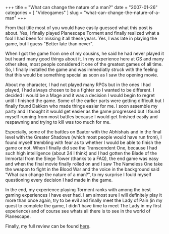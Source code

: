 +++
title = "What can change the nature of a man?"
date = "2007-01-26"
categories = [
  "Videogames"
]
slug = "what-can-change-the-nature-of-a-man"
+++

From that title most of you would have easily guessed what this post is about. Yes, I finally played Planescape Torment and finally realized what a fool I had been for missing it all these years. Yes, I was late in playing the game, but I guess "Better late than never".

When I got the game from one of my cousins, he said he had never played it but heard many good things about it. In my experience here at GS and many other sites, most people considered it one of the greatest games of all time. So, I finally installed the game and was immediatly struck with the feeling that this would be something special as soon as I saw the opening movie.

About my character, I had not played many RPGs but in the ones I had played, I had always chosen to be a fighter so I wanted to be different. I decided I would be a Mage and it was a decision I would begin to regret until I finished the game. Some of the earlier parts were getting difficult but I finally found Dakkon who made things easier for me. I soon assemble my party and I thought it would get easier as the game progressed but I found myself running from most battles because I would get finished easily and respawning and trying to kill was too much for me.

Especially, some of the battles on Baator with the Abhishais and in the final level with the Greater Shadows (which most people would have run from), I found myself trembling with fear as to whether I would be able to finish the game or not. When I finally did see the Transcendent One, because I had such high intelligence (about 24 I think) and I had gotten the Blade of the Immortal from the Siege Tower (thanks to a FAQ), the end game was easy and when the final movie finally rolled on and I saw The Nameless One take the weapon to fight in the Blood War and the voice in the background said "What can change the nature of a man?", to my surprise I fould myself questioning every decision I had made in the game.

In the end, my experience playing Torment ranks with among the best gaming experiences I have ever had. I am almost sure I will definitely play it more than once again, try to be evil and finally meet the Lady of Pain (in my quest to complete the game, I didn't have time to meet The Lady in my first experience) and of course see whats all there is to see in the world of Planescape.

Finally, my full review can be found [here](https://www.gamespot.com/planescape-torment/user-reviews/2200-439535/).
